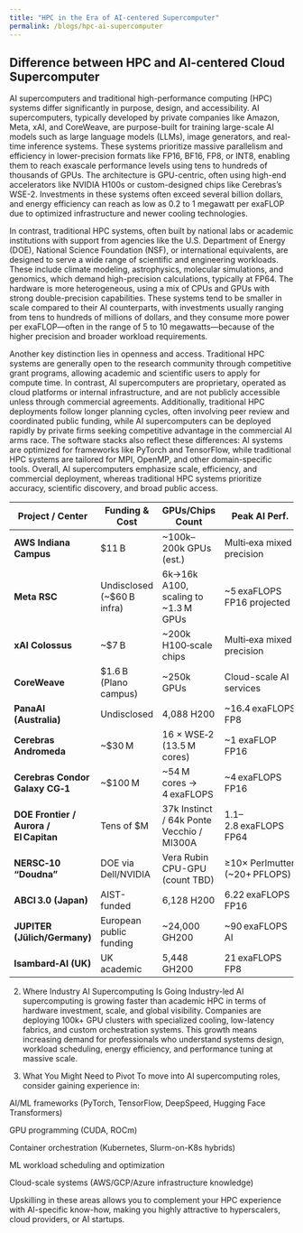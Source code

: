 ```yaml
---
title: "HPC in the Era of AI-centered Supercomputer"
permalink: /blogs/hpc-ai-supercomputer
---
```


## Difference between HPC and AI-centered Cloud Supercomputer

AI supercomputers and traditional high-performance computing (HPC) systems differ significantly in purpose, design, and accessibility. AI supercomputers, typically developed by private companies like Amazon, Meta, xAI, and CoreWeave, are purpose-built for training large-scale AI models such as large language models (LLMs), image generators, and real-time inference systems. These systems prioritize massive parallelism and efficiency in lower-precision formats like FP16, BF16, FP8, or INT8, enabling them to reach exascale performance levels using tens to hundreds of thousands of GPUs. The architecture is GPU-centric, often using high-end accelerators like NVIDIA H100s or custom-designed chips like Cerebras’s WSE-2. Investments in these systems often exceed several billion dollars, and energy efficiency can reach as low as 0.2 to 1 megawatt per exaFLOP due to optimized infrastructure and newer cooling technologies.

In contrast, traditional HPC systems, often built by national labs or academic institutions with support from agencies like the U.S. Department of Energy (DOE), National Science Foundation (NSF), or international equivalents, are designed to serve a wide range of scientific and engineering workloads. These include climate modeling, astrophysics, molecular simulations, and genomics, which demand high-precision calculations, typically at FP64. The hardware is more heterogeneous, using a mix of CPUs and GPUs with strong double-precision capabilities. These systems tend to be smaller in scale compared to their AI counterparts, with investments usually ranging from tens to hundreds of millions of dollars, and they consume more power per exaFLOP—often in the range of 5 to 10 megawatts—because of the higher precision and broader workload requirements.

Another key distinction lies in openness and access. Traditional HPC systems are generally open to the research community through competitive grant programs, allowing academic and scientific users to apply for compute time. In contrast, AI supercomputers are proprietary, operated as cloud platforms or internal infrastructure, and are not publicly accessible unless through commercial agreements. Additionally, traditional HPC deployments follow longer planning cycles, often involving peer review and coordinated public funding, while AI supercomputers can be deployed rapidly by private firms seeking competitive advantage in the commercial AI arms race. The software stacks also reflect these differences: AI systems are optimized for frameworks like PyTorch and TensorFlow, while traditional HPC systems are tailored for MPI, OpenMP, and other domain-specific tools. Overall, AI supercomputers emphasize scale, efficiency, and commercial deployment, whereas traditional HPC systems prioritize accuracy, scientific discovery, and broad public access.

| **Project / Center**                   | **Funding & Cost**           | **GPUs/Chips Count**                      | **Peak AI Perf.**              | **Power**     | **Energy per exaFLOP** | **Cost per GPU**        | **Openness** | **Primary Use**                           |
| -------------------------------------- | ---------------------------- | ----------------------------------------- | ------------------------------ | ------------- | ---------------------- | ----------------------- | ------------ | ----------------------------------------- |
| **AWS Indiana Campus**                 | \$11 B                       | \~100k–200k GPUs (est.)                   | Multi‑exa mixed precision      | \~100 MW      | \~1 MW/Exa             | Pay-to-use (\~\$3–6/hr) | Private      | LLM training, commercial AI               |
| **Meta RSC**                           | Undisclosed (\~\$60 B infra) | 6k→16k A100, scaling to \~1.3 M GPUs      | \~5 exaFLOPS FP16 projected    | \~100 MW      | \~1 MW/Exa             | Private                 | Private      | LLMs, real-time systems                   |
| **xAI Colossus**                       | \~\$7 B                      | \~200k H100‑scale chips                   | Multi‑exa mixed precision      | \~300 MW      | \~1–1.5 MW/Exa         | Private                 | Private      | Hyperscale model training                 |
| **CoreWeave**                          | \$1.6 B (Plano campus)       | \~250k GPUs                               | Cloud-scale AI services        | Multi‑MW      | \~0.5–1 MW/Exa         | Pay-to-use              | Private      | GPU-as-a-Service, enterprise              |
| **PanaAI (Australia)**                 | Undisclosed                  | 4,088 H200                                | \~16.4 exaFLOPS FP8            | Multi‑MW      | \~0.5 MW/Exa           | Private                 | Private      | Regional generative AI & research         |
| **Cerebras Andromeda**                 | \~\$30 M                     | 16 × WSE‑2 (13.5 M cores)                 | \~1 exaFLOP FP16               | 0.5 MW        | **0.5 MW/Exa**         | Capex \~\$1.9 M/chip    | Semi-private | AI training/inference (acad + enterprise) |
| **Cerebras Condor Galaxy CG‑1**        | \~\$100 M                    | \~54 M cores → 4 exaFLOPS                 | \~4 exaFLOPS FP16              | \~2 MW        | \~0.5 MW/Exa           | Enterprise partnerships | Semi-private | Distributed AI cloud services             |
| **DOE Frontier / Aurora / El Capitan** | Tens of \$M                  | 37k Instinct / 64k Ponte Vecchio / MI300A | 1.1–2.8 exaFLOPS FP64          | Tens of MW    | \~5‑10 MW/Exa          | Public-funded grants    | Public       | Scientific HPC + AI                       |
| **NERSC‑10 “Doudna”**                  | DOE via Dell/NVIDIA          | Vera Rubin CPU-GPU (count TBD)            | ≥10× Perlmutter (\~20+ PFLOPS) | Likely \~5 MW | \~0.5 MW/Exa (est.)    | Public-funded           | Public       | Multi-domain science + AI                 |
| **ABCI 3.0 (Japan)**                   | AIST-funded                  | 6,128 H200                                | 6.22 exaFLOPS FP16             | Multi‑MW      | \~0.8 MW/Exa (est.)    | Public access           | Public       | National AI R\&D                          |
| **JUPITER (Jülich/Germany)**           | European public funding      | \~24,000 GH200                            | \~90 exaFLOPS AI               | \~18 MW       | \~0.2 MW/Exa           | Public access           | Public       | Exascale research (climate/biotech/etc.)  |
| **Isambard‑AI (UK)**                   | UK academic                  | 5,448 GH200                               | 21 exaFLOPS FP8                | <5 MW         | \~0.24 MW/Exa          | Public-grant access     | Public       | Energy-efficient AI research              |


2. Where Industry AI Supercomputing Is Going
Industry-led AI supercomputing is growing faster than academic HPC in terms of hardware investment, scale, and global visibility. Companies are deploying 100k+ GPU clusters with specialized cooling, low-latency fabrics, and custom orchestration systems. This growth means increasing demand for professionals who understand systems design, workload scheduling, energy efficiency, and performance tuning at massive scale.

3. What You Might Need to Pivot
To move into AI supercomputing roles, consider gaining experience in:

AI/ML frameworks (PyTorch, TensorFlow, DeepSpeed, Hugging Face Transformers)

GPU programming (CUDA, ROCm)

Container orchestration (Kubernetes, Slurm-on-K8s hybrids)

ML workload scheduling and optimization

Cloud-scale systems (AWS/GCP/Azure infrastructure knowledge)

Upskilling in these areas allows you to complement your HPC experience with AI-specific know-how, making you highly attractive to hyperscalers, cloud providers, or AI startups.
